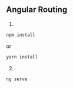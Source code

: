 ## Angular Routing

1) 

```bash
npm install
```

or

```bash
yarn install
```

2)

```bash
ng serve
```